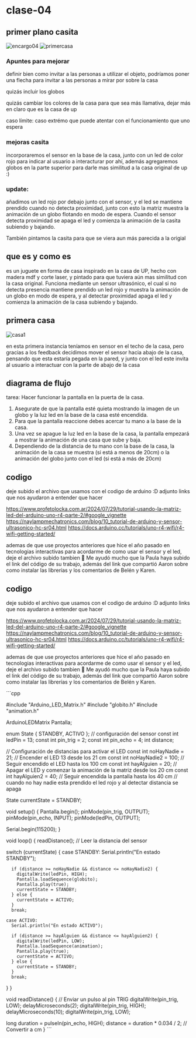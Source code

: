 # clase-04

## primer plano casita

![encargo04](./planocasita.jpg "encargo4pixarup")
![primercasa](https://github.com/user-attachments/assets/8f18c814-2ffc-454e-a249-f9210ba7e256)


### Apuntes para mejorar 

definir bien como invitar a las personas a utilizar el objeto, podríamos poner una flecha para invitar a las personas a mirar por sobre la casa

quizás incluir los globos

quizás cambiar los colores de la casa para que sea más llamativa, dejar más en claro que es la casa de up


caso límite: caso extrémo que puede atentar con el funcionamiento que uno espera


### mejoras casita

incorporaremos el sensor en la base de la casa, junto con un led de color rojo para indicar al usuario a interacturar por ahí, además agregaremos globos en la parte superior para darle mas similitud a la casa original de up :)

### update:

añadimos un led rojo por debajo junto con el sensor, y el led se mantiene prendido cuando no detecta proximidad, junto con esto la matriz muestra la animación de un globo flotando en modo de espera. Cuando el sensor detecta proximidad se apaga el led y comienza la animación de la casita subiendo y bajando.

También pintamos la casita para que se viera aun más parecida a la origial


## que es y como es

es un juguete en forma de casa inspirado en la casa de UP, hecho con madera mdf y corte laser, y pintado para que tuviera aún mas similitud con la casa original. Funciona mediante un sensor ultrasónico, el cual si no detecta presencia mantiene prendido un led rojo y muestra la animación de un globo en modo de espera, y al detectar proximidad apaga el led y comienza la animación de la casa subiendo y bajando.

## primera casa 

![casa1](./primercasa.jpeg "casa1")

en esta primera instancia teníamos en sensor en el techo de la casa, pero gracias a los feedback decidimos mover el sensor hacia abajo de la casa, pensando que esta estaría pegada en la pared, y junto con el led este invita al usuario a interactuar con la parte de abajo de la casa

## diagrama de flujo 

tarea: Hacer funcionar la pantalla en la puerta de la casa. 


1. Asegurate de que la pantalla esté quieta mostrando la imagen de un globo y la luz led en la base de la casa esté encendida.
2. Para que la pantalla reaccione debes acercar tu mano a la base de la casa.
3. Una vez se apague la luz led en la base de la casa, la pantalla empezará a mostrar la animación de una casa que sube y baja.
4. Dependiendo de la distancia de tu mano con la base de la casa, la animación de la casa se muestra (si está a menos de 20cm) o la animación del globo junto con el led (si está a más de 20cm)


## codigo 

deje subido el archivo que usamos con el codigo de arduino :D 
adjunto links que nos ayudaron a entender que hacer 

https://www.profetolocka.com.ar/2024/07/29/tutorial-usando-la-matriz-led-del-arduino-uno-r4-parte-2/#google_vignette
https://naylampmechatronics.com/blog/10_tutorial-de-arduino-y-sensor-ultrasonico-hc-sr04.html
https://docs.arduino.cc/tutorials/uno-r4-wifi/r4-wifi-getting-started/

ademas de que use proyectos anteriores que hice el año pasado en tecnologias interactivas para acordarme de como usar el sensor y el led, deje el archivo subido tambien 🥣 
Me ayudó mucho que la Paula haya subido el link del código de su trabajo, además del link que compartió Aaron sobre como instalar las librerías y los comentarios de Belén y Karen. 

## codigo 

deje subido el archivo que usamos con el codigo de arduino :D 
adjunto links que nos ayudaron a entender que hacer 

https://www.profetolocka.com.ar/2024/07/29/tutorial-usando-la-matriz-led-del-arduino-uno-r4-parte-2/#google_vignette
https://naylampmechatronics.com/blog/10_tutorial-de-arduino-y-sensor-ultrasonico-hc-sr04.html
https://docs.arduino.cc/tutorials/uno-r4-wifi/r4-wifi-getting-started/

ademas de que use proyectos anteriores que hice el año pasado en tecnologias interactivas para acordarme de como usar el sensor y el led, deje el archivo subido tambien 🥣 
Me ayudó mucho que la Paula haya subido el link del código de su trabajo, además del link que compartió Aaron sobre como instalar las librerías y los comentarios de Belén y Karen. 

´´´cpp

#include "Arduino_LED_Matrix.h"
#include "globito.h"
#include "animation.h"

ArduinoLEDMatrix Pantalla;

enum State {
  STANDBY,
  ACTIVO
};
// configuración del sensor
const int ledPin = 13;
const int pin_trig = 2;
const int pin_echo = 4;
int distance;

// Configuración de distancias para activar el LED
const int noHayNadie = 21;  // Encender el LED 13 desde los 21 cm
const int noHayNadie2 = 100; // Seguir encendido el LED hasta los 100 cm
const int hayAlguien = 20;  // Apagar el LED y comenzar la animación de la matriz desde los 20 cm
const int hayAlguien2 = 40; // Seguir encendida la pantalla hasta los 40 cm
// cuando no hay nadie esta prendido el led rojo y al detectar distancia se apaga

State currentState = STANDBY;

void setup() {
  Pantalla.begin();
  pinMode(pin_trig, OUTPUT);
  pinMode(pin_echo, INPUT);
  pinMode(ledPin, OUTPUT);

  Serial.begin(115200);
}

void loop() {
  readDistance();  // Leer la distancia del sensor

  switch (currentState) {
    case STANDBY:
      Serial.println("En estado STANDBY");

      if (distance >= noHayNadie && distance <= noHayNadie2) {
        digitalWrite(ledPin, HIGH);
        Pantalla.loadSequence(globito);
        Pantalla.play(true);
        currentState = STANDBY;
      } else {
        currentState = ACTIVO;
      }
      break;

    case ACTIVO:
      Serial.println("En estado ACTIVO");

      if (distance >= hayAlguien && distance <= hayAlguien2) {
        digitalWrite(ledPin, LOW);
        Pantalla.loadSequence(animation);
        Pantalla.play(true);
        currentState = ACTIVO;
      } else {
        currentState = STANDBY;
      }
      break;
  }
}

void readDistance() {
  // Enviar un pulso al pin TRIG
  digitalWrite(pin_trig, LOW);
  delayMicroseconds(2);
  digitalWrite(pin_trig, HIGH);
  delayMicroseconds(10);
  digitalWrite(pin_trig, LOW);

  long duration = pulseIn(pin_echo, HIGH);
  distance = duration * 0.034 / 2;  // Convertir a cm
}
´´´








